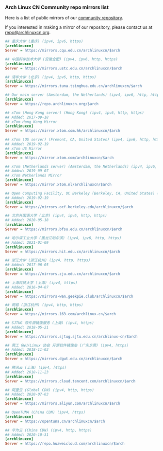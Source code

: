 ### Arch Linux CN Community repo mirrors list

Here is a list of public mirrors of our [community repository](https://github.com/archlinuxcn/repo).

If you interested in making a mirror of our repository, please contact us at repo@archlinuxcn.org.

```ini
## 重庆大学 (重庆) (ipv4, ipv6, https)
[archlinuxcn]
Server = https://mirrors.cqu.edu.cn/archlinuxcn/$arch
```

```ini
## 中国科学技术大学 (安徽合肥) (ipv4, ipv6, http, https)
[archlinuxcn]
Server = https://mirrors.ustc.edu.cn/archlinuxcn/$arch
```

```ini
## 清华大学 (北京) (ipv4, ipv6, http, https)
[archlinuxcn]
Server = https://mirrors.tuna.tsinghua.edu.cn/archlinuxcn/$arch
```

```ini
## Our main server (Amsterdam, the Netherlands) (ipv4, ipv6, http, https)
[archlinuxcn]
Server = https://repo.archlinuxcn.org/$arch
```

```ini
## xTom (Hong Kong server) (Hong Kong) (ipv4, ipv6, http, https)
## Added: 2017-09-18
## xTom Hong Kong Mirror
[archlinuxcn]
Server = https://mirror.xtom.com.hk/archlinuxcn/$arch
```

```ini
## xTom (US server) (Fremont, CA, United States) (ipv4, ipv6, http, https)
## Added: 2019-02-19
## xTom US Mirror
[archlinuxcn]
Server = https://mirror.xtom.com/archlinuxcn/$arch
```

```ini
## xTom (Netherlands server) (Amsterdam, the Netherlands) (ipv4, ipv6, http, https)
## Added: 2019-09-07
## xTom Netherlands Mirror
[archlinuxcn]
Server = https://mirror.xtom.nl/archlinuxcn/$arch
```

```ini
## Open Computing Facility, UC Berkeley (Berkeley, CA, United States) (ipv4, ipv6, http, https)
## Added: 2019-02-19
[archlinuxcn]
Server = https://mirrors.ocf.berkeley.edu/archlinuxcn/$arch
```

```ini
## 北京外国语大学 (北京) (ipv4, ipv6, http, https)
## Added: 2020-05-18
[archlinuxcn]
Server = https://mirrors.bfsu.edu.cn/archlinuxcn/$arch
```

```ini
## 哈尔滨工业大学 (黑龙江哈尔滨) (ipv4, ipv6, http, https)
## Added: 2021-01-09
[archlinuxcn]
Server = https://mirrors.hit.edu.cn/archlinuxcn/$arch
```

```ini
## 浙江大学 (浙江杭州) (ipv4, http, https)
## Added: 2017-06-05
[archlinuxcn]
Server = https://mirrors.zju.edu.cn/archlinuxcn/$arch
```

```ini
## 上海科技大学 (上海) (ipv4, https)
## Added: 2016-04-07
[archlinuxcn]
Server = https://mirrors-wan.geekpie.club/archlinuxcn/$arch
```

```ini
## 网易 (浙江杭州) (ipv4, http, https)
[archlinuxcn]
Server = https://mirrors.163.com/archlinux-cn/$arch
```

```ini
## SJTUG 软件源镜像服务 (上海) (ipv4, https)
## Added: 2018-05-21
[archlinuxcn]
Server = https://mirrors.sjtug.sjtu.edu.cn/archlinux-cn/$arch
```

```ini
## 莞工 GNU/Linux 协会 开源软件镜像站 (广东东莞) (ipv4, https)
## Added: 2018-11-03
[archlinuxcn]
Server = https://mirrors.dgut.edu.cn/archlinuxcn/$arch
```

```ini
## 腾讯云 (上海) (ipv4, https)
## Added: 2018-11-23
[archlinuxcn]
Server = https://mirrors.cloud.tencent.com/archlinuxcn/$arch
```

```ini
## 阿里云 (Global CDN) (ipv4, http, https)
## Added: 2020-07-03
[archlinuxcn]
Server = https://mirrors.aliyun.com/archlinuxcn/$arch
```

```ini
## OpenTUNA (China CDN) (ipv4, https)
[archlinuxcn]
Server = https://opentuna.cn/archlinuxcn/$arch
```

```ini
## 华为云 (China CDN) (ipv4, http, https)
## Added: 2020-10-31
[archlinuxcn]
Server = https://repo.huaweicloud.com/archlinuxcn/$arch
```

